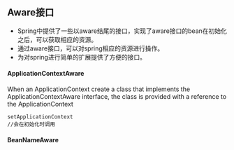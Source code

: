## Aware接口
- Spring中提供了一些以aware结尾的接口，实现了aware接口的bean在初始化之后，可以获取相应的资源。
- 通过aware接口，可以对spring相应的资源进行操作。
- 为对spring进行简单的扩展提供了方便的接口。
#### ApplicationContextAware
When an ApplicationContext create a class that implements the ApplicationContextAware interface, the class is provided with a reference to the ApplicationContext
```
setApplicationContext
//会在初始化时调用
```
#### BeanNameAware